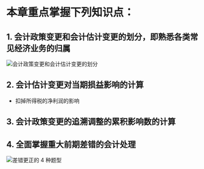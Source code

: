 # 本章重点掌握下列知识点：
## 1. 会计政策变更和会计估计变更的划分，即熟悉各类常见经济业务的归属
![][image-1]

## 2. 会计估计变更对当期损益影响的计算
- 扣掉所得税的净利润的影响

## 3. 会计政策变更的追溯调整的累积影响数的计算


## 4. 全面掌握重大前期差错的会计处理
![][image-2]

[image-1]:	https://ws1.sinaimg.cn/large/006tNc79gy1fqabyt7t5yj319k0ta7ei.jpg "会计政策变更和会计估计变更的划分"
[image-2]:	https://ws4.sinaimg.cn/large/006tNc79gy1fqaa7o5u7jj30io0asq5f.jpg "差错更正的 4 种题型"
